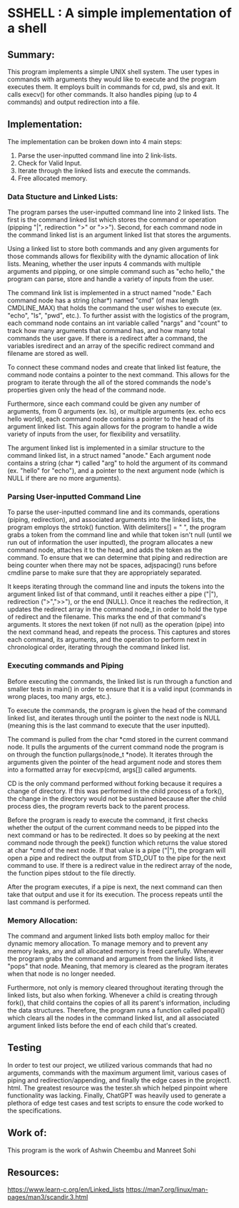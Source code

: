 # SSHELL : A simple implementation of a shell

## Summary:

This program implements a simple UNIX shell system. The user 
types in commands with arguments they would like to execute 
and the program executes them. It employs built in commands 
for cd, pwd, sls and exit. It calls execv() for other commands. 
It also handles piping (up to 4 commands) and output redirection
into a file.

## Implementation:

The implementation can be broken down into 4 main steps:
1. Parse the user-inputted command line into 2 link-lists. 
2. Check for Valid Input.
3. Iterate through the linked lists and execute the commands.
4. Free allocated memory.


### Data Stucture and Linked Lists:
The program parses the user-inputted command line into 2 linked lists. 
The first is the command linked list which stores the command or 
operation (pipping "|", redirection ">" or ">>"). Second, for each
command node in the command linked list is an argument linked list that 
stores the arguments. 

Using a linked list to store both commands and any given arguments 
for those commands allows for flexibility with the dynamic allocation
of link lists. Meaning, whether the user inputs 4 commands with 
multiple arguments and pipping, or one simple command such as 
"echo hello," the program can parse, store and handle a variety
of inputs from the user.

The command link list is implemented in a struct named "node." 
Each command node has a string (char*) named "cmd" (of max length 
CMDLINE_MAX) that holds the command the user wishes to execute
(ex. "echo", "ls", "pwd", etc.). To further assist with the 
logistics of the program, each command node contains an int
variable called "nargs" and "count" to track how many arguments
that command has, and how many total commands the user gave. If there is a 
redirect after a command, the variables isredirect and an array of the 
specific redirect command and filename are stored as well.

To connect these command nodes and create that linked list
feature, the command node contains a pointer to the next
command. This allows for the program to iterate through the
all of the stored commands the node's properties given only
the head of the command node. 

Furthermore, since each command could be given any number of 
arguments, from 0 arguments (ex. ls), or multiple arguments 
(ex. echo ecs hello world), each command node contains a pointer
to the head of its argument linked list. This again allows for 
the program to handle a wide variety of inputs from the user, 
for flexibility and versatility. 

The argument linked list is implemented in a similar structure
to the command linked list, in a struct named "anode." Each
argument node contains a string (char *) called "arg" to 
hold the argument of its command (ex. "hello" for "echo"),
and a pointer to the next argument node (which is NULL if
there are no more arguments). 

### Parsing User-inputted Command Line

To parse the user-inputted command line and its commands,
operations (piping, redirection), and associated arguments 
into the linked lists, the program employs the strtok() function.
With delimiters[] = " ", the program grabs a token from the 
command line and while that token isn't null (until we run out 
of information the user inputted), the program allocates a new 
command node, attaches it to the head, and adds the token as the
command. To ensure that we can determine that piping and redirection are 
being counter when there may not be spaces, adjspacing() runs before
cmdline parse to make sure that they are appropriately separated.

It keeps iterating through the command line and inputs the tokens
into the argument linked list of that command, until it reaches 
either a pipe ("|"), redirection (">",">>"), or the end (NULL). Once it 
reaches the redirection, it updates the redirect array in the command
node_t in order to hold the type of redirect and the filename.
This marks the end of that command's arguments. It stores the
next token (if not null) as the operation (pipe)
into the next command head, and repeats the process. This captures
and stores each command, its arguments, and the operation to 
perform next in chronological order, iterating through the
command linked list. 


### Executing commands and Piping

Before executing the commands, the linked list is run through a function and 
smaller tests in main() in order to ensure that it is a valid input
(commands in wrong places, too many args, etc.).

To execute the commands, the program is given the head of the command
linked list, and iterates through until the pointer to the next node
is NULL (meaning this is the last command to execute that the user
inputted). 

The command is pulled from the char *cmd stored in the current command 
node. It pulls the arguments of the current command node the program 
is on through the function pullargs(node_t *node). It iterates through 
the arguments given the pointer of the head argument node and stores 
them into a formatted array for execvp(cmd, args[]) called arguments. 

CD is the only command performed without forking because it requires
a change of directory. If this was performed in the child process
of a fork(), the change in the directory would not be sustained because after
the child process dies, the program reverts back to the parent process.

Before the program is ready to execute the command, it first checks
whether the output of the current command needs to be pipped into the 
next command or has to be redirected. It does so by peeking at the next 
command node through the peek() function which returns the value stored at 
char *cmd of the next node. If that value is a pipe ("|"), the program will 
open a pipe and redirect the output from STD_OUT to the pipe for the next 
command to use. If there is a redirect value in the redirect array of the 
node, the function pipes stdout to the file directly.

After the program executes, if a pipe is next, the next
command can then take that output and use it for its execution. The 
process repeats until the last command is performed. 


### Memory Allocation:

The command and argument linked lists both employ malloc for their
dynamic memory allocation. To manage memory and to prevent any 
memory leaks, any and all allocated memory is freed carefully.
Whenever the program grabs the command and argument from the linked
lists, it "pops" that node. Meaning, that memory is cleared as the program
iterates when that node is no longer needed.

Furthermore, not only is memory cleared throughout iterating through
the linked lists, but also when forking. Whenever a child is creating 
through fork(), that child contains the copies of all its parent's 
information, including the data structures. Therefore, the program
runs a function called popall() which clears all the nodes in the
command linked list, and all associated argument linked lists before
the end of each child that's created. 

## Testing

In order to test our project, we utilized various commands that had no 
arguments, commands with the maximum argument limit, various cases of piping 
and redirection/appending, and finally the edge cases in the project1.
html. The greatest resource was the tester.sh which helped pinpoint where 
functionality was lacking. Finally, ChatGPT was heavily used to generate a 
plethora of edge test cases and test scripts to ensure the code worked to 
the specifications.

## Work of:

This program is the work of Ashwin Cheembu and Manreet Sohi


## Resources:
https://www.learn-c.org/en/Linked_lists
https://man7.org/linux/man-pages/man3/scandir.3.html


